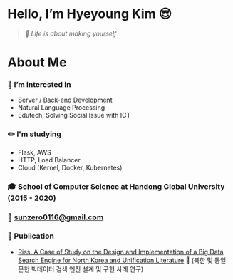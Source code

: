 # Hello, I’m Hyeyoung Kim 😎
> _💎 Life is about making yourself_


# About Me
### 🌱 I’m interested in 
- Server / Back-end Development
- Natural Language Processing
- Edutech, Solving Social Issue with ICT
### ✏️ I'm studying
- Flask, AWS
- HTTP, Load Balancer
- Cloud (Kernel, Docker, Kubernetes)
### 🎓 School of Computer Science at Handong Global University (2015 - 2020)
### 💌 sunzero0116@gmail.com
### 📝 Publication
- [Riss. A Case of Study on the Design and Implementation of a Big Data Search Engine for North Korea and Unification Literature](http://www.riss.kr/search/detail/DetailView.do?p_mat_type=1a0202e37d52c72d&control_no=e1b14f91e048485f7ecd42904f0c5d65)
🔎 (북한 및 통일 문헌 빅데이터 검색 엔진 설계 및 구현 사례 연구)


<!---
0sunzero0/0sunzero0 is a ✨ special ✨ repository because its `README.md` (this file) appears on your GitHub profile.
You can click the Preview link to take a look at your changes.
--->
